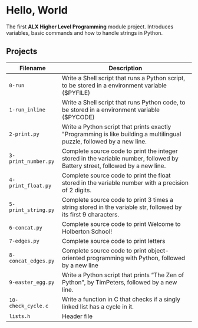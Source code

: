 # Hello, World
The first **ALX Higher Level Programming** module project. Introduces variables, basic commands and how to handle strings in Python.

## Projects
| Filename | Description |
| -------- | ----------- |
| `0-run` | Write a Shell script that runs a Python script, to be stored in a environment variable ($PYFILE) |
| `1-run_inline` | Write a Shell script that runs Python code, to be stored in a environment variable ($PYCODE) |
| `2-print.py` | Write a Python script that prints exactly "Programming is like building a multilingual puzzle, followed by a new line. |
| `3-print_number.py` | Complete source code to print the integer stored in the variable number, followed by Battery street, followed by a new line. |
| `4-print_float.py` | Complete source code to print the float stored in the variable number with a precision of 2 digits. |
| `5-print_string.py` | Complete source code to print 3 times a string stored in the variable str, followed by its first 9 characters. |
| `6-concat.py` | Complete source code to print Welcome to Holberton School! |
| `7-edges.py` | Complete source code to print letters |
| `8-concat_edges.py` | Complete source code to print object-oriented programming with Python, followed by a new line |
| `9-easter_egg.py` | Write a Python script that prints “The Zen of Python”, by TimPeters, followed by a new line. |
| `10-check_cycle.c` | Write a function in C that checks if a singly linked list has a cycle in it. |
| `lists.h` | Header file |
